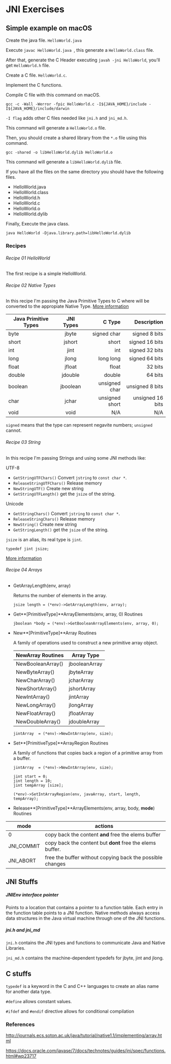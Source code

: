 # JNI Exercises

## Simple example on macOS 

Create the java file. `HelloWorld.java`

Execute `javac HelloWorld.java `, this generate a `HelloWorld.class` file.

After that, generate the C Header executing `javah -jni HelloWorld`, you'll get `HelloWorld.h` file.

Create a C file. `HelloWorld.c`.

Implement the C functions.

Compile C file with this command on macOS.

`gcc -c -Wall -Werror -fpic HelloWorld.c -I${JAVA_HOME}/include -I${JAVA_HOME}/include/darwin`

`-I flag` adds other C files needed like `jni.h` and `jni_md.h`.

This command will generate a `HelloWorld.o` file.

Then, you should create a shared library from the `*.o` file using this command.

`gcc -shared -o libHelloWorld.dylib HelloWorld.o`

This command will generate a `libHelloWorld.dylib` file.

If you have all the files on the same directory you should have the following files.

* HelloWorld.java
* HelloWorld.class
* HelloWorld.h
* HelloWorld.c
* HelloWorld.o
* HelloWorld.dylib

Finally, Execute the java class.

`java HelloWorld -Djava.library.path=libHelloWorld.dylib`

### Recipes

###### Recipe 01 HelloWorld

The first recipe is a simple HelloWorld.

###### Recipe 02 Native Types

In this recipe I'm passing the Java Primitive Types to C where will be converted to the appropiate Native Type. [More information](https://docs.oracle.com/javase/7/docs/technotes/guides/jni/spec/types.html)

| Java Primitive Types        | JNI Types           | C Type | Description     |
| ------------ |:------:| -----:|-------:|
| byte | jbyte | signed char | signed 8 bits |
| short | jshort | short | signed 16 bits |
| int | jint | int |signed 32 bits |
| long | jlong | long long  |signed 64 bits |
| float | jfloat | float| 32 bits |
| double | jdouble | double  | 64 bits |
| boolean  | jboolean | unsigned char | unsigned 8 bits |
| char | jchar | unsigned short | unsigned 16 bits |
| void | void | N/A | N/A |

`signed` means that the type can represent negavite numbers; `unsigned` cannot.

###### Recipe 03 String

In this recipe I'm passing Strings and using some JNI methods like:

UTF-8

* `GetStringUTFChars()` Convert `jstring` to `const char *`.
* `ReleaseStringUTFChars()` Release memory
* `NewStringUTF()` Create new string
* `GetStringUTFLength()` get the `jsize` of the string.

Unicode

* `GetStringChars()` Convert `jstring` to `const char *`.
* `ReleaseStringChars()` Release memory
* `NewString()` Create new string
* `GetStringLength()` get the `jsize` of the string.

`jsize` is an alias, its real type is `jint`.

`typedef jint jsize;`



[More information](http://www.softlab.ntua.gr/facilities/documentation/unix/java/tutorial/native1.1/implementing/string.html)

###### Recipe 04 Arrays

* GetArrayLength(env, array)

	Returns the number of elements in the array.

	`jsize length = (*env)->GetArrayLength(env, array);`

* Get**[PrimitiveType]**ArrayElements(env, array, 0) Routines

	`jboolean *body = (*env)->GetBooleanArrayElements(env, array, 0);`

* New**[PrimitiveType]**Array Routines

	A family of operations used to construct a new 	primitive array object.
	
	| New<PrimitiveType>Array Routines | Array Type |
	|----|---|
	| NewBooleanArray() | jbooleanArray |
	| NewByteArray() | jbyteArray |
	| NewCharArray() | jcharArray |
	| NewShortArray() | jshortArray |
	| NewIntArray() | jintArray |
	| NewLongArray() | jlongArray |
	| NewFloatArray() | jfloatArray |
	| NewDoubleArray() | jdoubleArray |
	
	`jintArray  = (*env)->NewIntArray(env, size);`
	
* Set**[PrimitiveType]**ArrayRegion Routines
	
	A family of functions that copies back a region of a primitive array from a buffer.

	```
	jintArray  = (*env)->NewIntArray(env, size);
	
	jint start = 0;
	jint length = 10;
	jint tempArray [size];
	
	(*env)->SetIntArrayRegion(env, javaArray, start, length, tempArray);
	```
	
* Release**[PrimitiveType]**ArrayElements(env, array, body, **mode**) Routines

| mode | actions |
|----|---|
| 0 | copy back the content **and** free the elems buffer |
| JNI_COMMIT | copy back the content but **dont** free the elems buffer.|
| JNI_ABORT | free the buffer without copying back the possible changes|

## JNI Stuffs 

##### JNIEnv interface pointer 

Points to a location that contains a pointer to a function table. Each entry in the function table points to a JNI function. Native methods always access data structures in the Java virtual machine through one of the JNI functions.

##### jni.h and jni_md

`jni.h` contains the JNI types and functions to communicate Java and Native Libraries.

`jni_md.h` contains the machine-dependent typedefs for jbyte, jint
   and jlong.

## C stuffs

`typedef` is a keyword in the C and C++ languages to create an alias name for another data type.

`#define` allows constant values.

`#ifdef` and `#endif` directive allows for conditional compilation

### References

http://journals.ecs.soton.ac.uk/java/tutorial/native1.1/implementing/array.html

https://docs.oracle.com/javase/7/docs/technotes/guides/jni/spec/functions.html#wp23717


